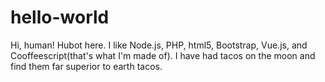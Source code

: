 # hello-world

Hi, human!
Hubot here. I like Node.js, PHP, html5, Bootstrap, Vue.js, and Cooffeescript(that's what I'm made of).
I have had tacos on the moon and find them far superior to earth tacos.
